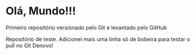  # Olá, Mundo!!!
 Primeiro repositório versionado pelo Git e levantado pelo GitHub

Repositório de teste.
Adicionei mais uma linha só de bobeira para testar o pull no Git
Denovo!
